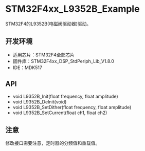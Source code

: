 # STM32F4xx_L9352B_Example

STM32F4的L9352B(电磁阀驱动器)驱动。

## 开发环境

* 适用芯片：STM32F4全部芯片
* 固件库：STM32F4xx_DSP_StdPeriph_Lib_V1.8.0
* IDE：MDK517

## API

* void L9352B_Init(float frequency, float amplitude)
* void L9352B_DeInit(void)
* void L9352B_SetDither(float frequency, float amplitude)
* void L9352B_SetCurrent(float ch1, float ch2)

## 注意

修改接口需要注意，定时器的分频值和重载值。
